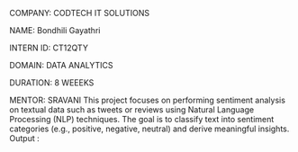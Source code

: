 COMPANY: CODTECH IT SOLUTIONS

NAME: Bondhili Gayathri

INTERN ID: CT12QTY

DOMAIN: DATA ANALYTICS

DURATION: 8 WEEEKS

MENTOR: SRAVANI
This project focuses on performing sentiment analysis on textual data such as tweets or reviews using Natural Language Processing (NLP) techniques. The goal is to classify text into sentiment categories (e.g., positive, negative, neutral) and derive meaningful insights.
Output : 
